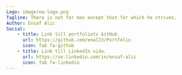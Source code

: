 ```yaml
---
Logo: image/ea-logo.png
Tagline: There is not for man except that for which he strives.
Author: Ensaf Alic
Social:
    - title: Link till portfoliots GitHub.
      url: https://github.com/enal23/Portfolio
      icon: fab fa-github
    - title: Link till LinkedIn sida.
      url: https://se.linkedin.com/in/ensaf-alic
      icon: fab fa-linkedin
---
```

